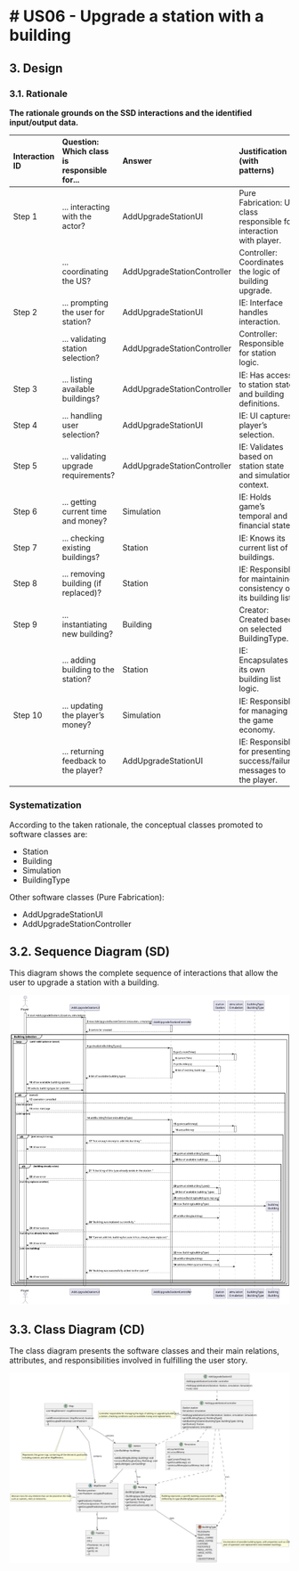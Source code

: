 # # US06 - Upgrade a station with a building

## 3. Design

### 3.1. Rationale

**The rationale grounds on the SSD interactions and the identified input/output data.**

| Interaction ID | Question: Which class is responsible for... | Answer                      | Justification (with patterns)                                           |
|:-------------  |:--------------------------------------------|:----------------------------|:------------------------------------------------------------------------|
| Step 1  		 | 	... interacting with the actor?            | AddUpgradeStationUI         | Pure Fabrication: UI class responsible for interaction with player.     |
|                | ... coordinating the US?                    | AddUpgradeStationController | Controller: Coordinates the logic of building upgrade.                  |
| Step 2  		 | ... prompting the user for station?         | AddUpgradeStationUI         | IE: Interface handles interaction.                                      |
|                | ... validating station selection?           | AddUpgradeStationController | Controller: Responsible for station logic.                              |
| Step 3  		 | 	... listing available buildings?           | AddUpgradeStationController | IE: Has access to station state and building definitions.               |
| Step 4  		 | ... handling user selection?                | 	AddUpgradeStationUI        | IE: UI captures player’s selection.                                     |
| Step 5  		 | 	... validating upgrade requirements?       | AddUpgradeStationController | IE: Validates based on station state and simulation context.            |
| Step 6  		 | 	... getting current time and money?        | Simulation	                 | IE: Holds game’s temporal and financial state.                          |              
| Step 7  		 | ... checking existing buildings?            | Station                     | IE: Knows its current list of buildings.                                |
| Step 8  		 | 	... removing building (if replaced)?       | Station                     | 	IE: Responsible for maintaining consistency of its building list.      |
| Step 9  		 | ... instantiating new building?             | Building                    | Creator: Created based on selected BuildingType.                        |
|                | ... adding building to the station?         | Station                     | 	IE: Encapsulates its own building list logic.                          |
| Step 10  		 | ... updating the player’s money?            | Simulation                  | 	IE: Responsible for managing the game economy.                         |  
|                | ... returning feedback to the player?       | AddUpgradeStationUI         | IE: Responsible for presenting success/failure messages to the player.  |

### Systematization ##

According to the taken rationale, the conceptual classes promoted to software classes are:

* Station
* Building
* Simulation
* BuildingType

Other software classes (Pure Fabrication):

* AddUpgradeStationUI
* AddUpgradeStationController

## 3.2. Sequence Diagram (SD)

This diagram shows the complete sequence of interactions that allow the user to upgrade a station with a building.

![US06-SD](svg/US06-SD-full.svg)


## 3.3. Class Diagram (CD)

The class diagram presents the software classes and their main relations, attributes, and responsibilities involved in fulfilling the user story.

![US06-CD](svg/US06-CD.svg)
